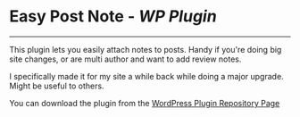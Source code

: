 # Easy Post Note - *WP Plugin*
-----------
This plugin lets you easily attach notes to posts. Handy if you're doing big site changes, or are multi author and want to add review notes.

I specifically made it for my site a while back while doing a major upgrade. Might be useful to others.

You can download the plugin from the [WordPress Plugin Repository Page](https://wordpress.org/plugins/easy-post-note/)
